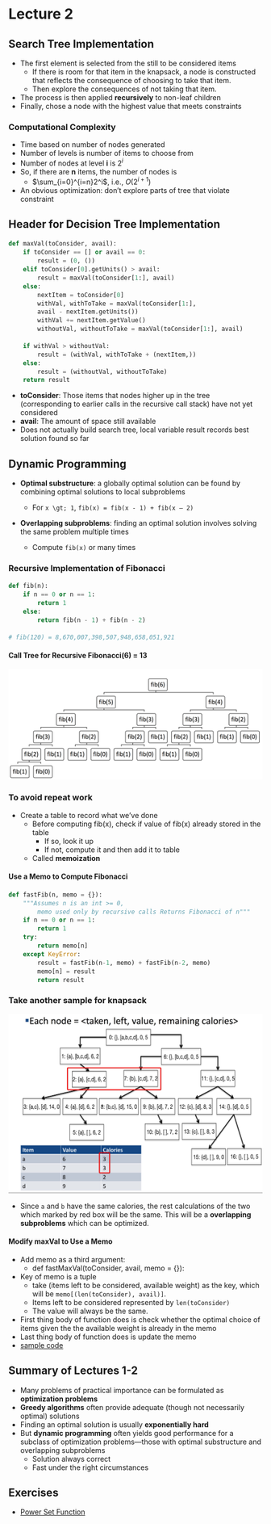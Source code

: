 # Lecture 2

<!-- toc -->

## Search Tree Implementation

* The first element is selected from the still to be considered items
  * If there is room for that item in the knapsack, a node is constructed that reflects the consequence of choosing to take that item. 
  * Then explore the consequences of not taking that item.
* The process is then applied **recursively** to non-leaf children
* Finally, chose a node with the highest value that meets constraints

### Computational Complexity

* Time based on number of nodes generated
* Number of levels is number of items to choose from
* Number of nodes at level **i** is $2^i$
* So, if there are **n** items, the number of nodes is
  * $\sum_{i=0}^{i=n}2^i$, i.e., $O(2^{i+1})$
* An obvious optimization: don’t explore parts of tree that violate constraint

## Header for Decision Tree Implementation

```python
def maxVal(toConsider, avail):
    if toConsider == [] or avail == 0:
        result = (0, ())
    elif toConsider[0].getUnits() > avail:
        result = maxVal(toConsider[1:], avail)
    else:
        nextItem = toConsider[0]
        withVal, withToTake = maxVal(toConsider[1:],
        avail - nextItem.getUnits())
        withVal += nextItem.getValue()
        withoutVal, withoutToTake = maxVal(toConsider[1:], avail)

    if withVal > withoutVal:
        result = (withVal, withToTake + (nextItem,))
    else:
        result = (withoutVal, withoutToTake)
    return result
```

* **toConsider**: Those items that nodes higher up in the tree \(corresponding to earlier calls in the recursive call stack\) have not yet considered
* **avail**: The amount of space still available
* Does not actually build search tree, local variable result records best solution found so far

## Dynamic Programming

* **Optimal substructure**: a globally optimal solution can be found by combining optimal solutions to local subproblems

  * For `x \gt; 1`, `fib(x) = fib(x - 1) + fib(x – 2)`

* **Overlapping subproblems**: finding an optimal solution involves solving the same problem multiple times

  * Compute `fib(x)` or many times

### Recursive Implementation of Fibonacci

```python
def fib(n):
    if n == 0 or n == 1:
        return 1
    else:
        return fib(n - 1) + fib(n - 2)

# fib(120) = 8,670,007,398,507,948,658,051,921
```

#### Call Tree for Recursive Fibonacci\(6\) = 13

![unit-1-1](media/unit-1-1.png)

### To avoid repeat work

* Create a table to record what we’ve done
  * Before computing fib\(x\), check if value of fib\(x\) already stored in the table
    * If so, look it up
    * If not, compute it and then add it to table
  * Called **memoization**

#### Use a Memo to Compute Fibonacci

```python
def fastFib(n, memo = {}):
    """Assumes n is an int >= 0, 
        memo used only by recursive calls Returns Fibonacci of n"""
    if n == 0 or n == 1:
        return 1
    try:
        return memo[n]
    except KeyError:
        result = fastFib(n-1, memo) + fastFib(n-2, memo)
        memo[n] = result
        return result
```

### Take another sample for knapsack

![unit-1-1](media/unit-1-2.jpg)

* Since `a` and `b` have the same calories, the rest calculations of the two which marked by red box will be the same. This will be a **overlapping subproblems** which can be optimized.

#### Modify maxVal to Use a Memo

* Add memo as a third argument: 
  * def fastMaxVal\(toConsider, avail, memo = {}\):
* Key of memo is a tuple
  * take \(items left to be considered, available weight\) as the key, which will be `memo[(len(toConsider), avail)]`.
  * Items left to be considered represented by `len(toConsider)`
  * The value will always be the same.
* First thing body of function does is check whether the optimal choice of items given the the available weight is already in the memo
* Last thing body of function does is update the memo
* [sample code](https://gist.github.com/erictt/add331425485df4448e0178a01ba942c)

## Summary of Lectures 1-2

* Many problems of practical importance can be formulated as **optimization problems**
* **Greedy algorithms** often provide adequate \(though not necessarily optimal\) solutions
* Finding an optimal solution is usually **exponentially hard**
* But **dynamic programming** often yields good performance for a subclass of optimization problems—those with optimal substructure and overlapping subproblems
  * Solution always correct
  * Fast under the right circumstances

## Exercises

* [Power Set Function](lecture-2-powerset.md)

